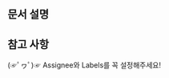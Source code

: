 ## 문서 설명

<!-- 내용을 입력하세요 -->

## 참고 사항

<!-- 수정 전 문서 스크린 샷 등 -->


(☞ﾟヮﾟ)☞ Assignee와 Labels를 꼭 설정해주세요!